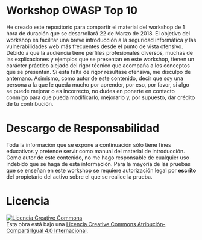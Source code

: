 # Workshop OWASP Top 10
He creado este repositorio para compartir el material del workshop de 1 hora de duración que se desarrollará 22 de Marzo de 2018. El objetivo del workshop es facilitar una breve introducción a la seguridad informática y las vulnerabilidades web más frecuentes desde el punto de vista ofensivo. Debido a que la audiencia tiene perfiles profesionales diversos, muchas de las explicaciones y ejemplos que se presentan en este workshop, tienen un carácter práctico alejado del rigor técnico que acompaña a los conceptos que se presentan. Si esta falta de rigor resultase ofensiva, me disculpo de antemano. Asimismo, como autor de este contenido, decir que soy una persona a la que le queda mucho por aprender, por eso, por favor, si algo se puede mejorar o es incorrecto, no dudes en ponerte en contacto conmigo para que pueda modificarlo, mejorarlo y, por supuesto, dar crédito de tu contribución.

# Descargo de Responsabilidad
Toda la información que se expone a continuación sólo tiene fines educativos y pretende servir como manual del material de introducción. Como autor de este contenido, no me hago responsable de cualquier uso indebido que se haga de esta información. Para la mayoría de las pruebas que se enseñan en este workshop se requiere autorización legal por **escrito** del propietario del activo sobre el que se realice la prueba.

# Licencia
<a rel="license" href="http://creativecommons.org/licenses/by-sa/4.0/"><img alt="Licencia Creative Commons" style="border-width:0" src="https://i.creativecommons.org/l/by-sa/4.0/88x31.png" /></a><br />Esta obra está bajo una <a rel="license" href="http://creativecommons.org/licenses/by-sa/4.0/">Licencia Creative Commons Atribución-CompartirIgual 4.0 Internacional</a>.